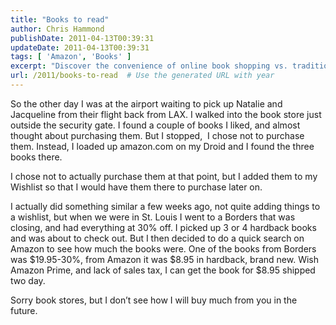 ```yaml
---
title: "Books to read"
author: Chris Hammond
publishDate: 2011-04-13T00:39:31
updateDate: 2011-04-13T00:39:31
tags: [ 'Amazon', 'Books' ]
excerpt: "Discover the convenience of online book shopping vs. traditional stores. See why many opt for Amazon for better prices and hassle-free shopping experiences."
url: /2011/books-to-read  # Use the generated URL with year
---
```

<p>So the other day I was at the airport waiting to pick up Natalie and Jacqueline from their flight back from LAX. I walked into the book store just outside the security gate. I found a couple of books I liked, and almost thought about purchasing them. But I stopped,&#160; I chose not to purchase them. Instead, I loaded up amazon.com on my Droid and I found the three books there.</p>  <p>I chose not to actually purchase them at that point, but I added them to my Wishlist so that I would have them there to purchase later on.</p>  <p>I actually did something similar a few weeks ago, not quite adding things to a wishlist, but when we were in St. Louis I went to a Borders that was closing, and had everything at 30% off. I picked up 3 or 4 hardback books and was about to check out. But I then decided to do a quick search on Amazon to see how much the books were. One of the books from Borders was $19.95-30%, from Amazon it was $8.95 in hardback, brand new. Wish Amazon Prime, and lack of sales tax, I can get the book for $8.95 shipped two day.</p>  <p>Sorry book stores, but I don’t see how I will buy much from you in the future. </p>

